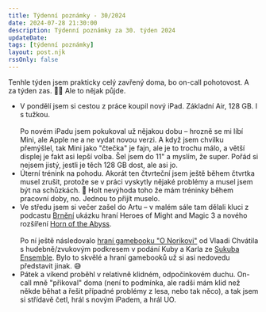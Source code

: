 ```yaml
---
title: Týdenní poznámky - 30/2024
date: 2024-07-28 21:30:00
description: Týdenní poznámky za 30. týden 2024
updateDate:
tags: [týdenní poznámky]
layout: post.njk
rssOnly: false
---
```

Tenhle týden jsem prakticky celý zavřený doma, bo on-call pohotovost. A za týden zas. 🤦‍♂️ Ale to nějak půjde.
- V pondělí jsem si cestou z práce koupil nový iPad. Základní Air, 128 GB. I s tužkou.<br><br>
Po novém iPadu jsem pokukoval už nějakou dobu – hrozně se mi líbí Mini, ale Apple ne a ne vydat novou verzi. A když jsem chvilku přemýšlel, tak Mini jako "čtečka" je fajn, ale je to trochu málo, a větší displej je fakt asi lepší volba. Šel jsem do 11" a myslím, že super. Pořád si nejsem jistý, jestli je těch 128 GB dost, ale asi jo. 
- Úterní trénink na pohodu. Akorát ten čtvrteční jsem ještě během čtvrtka musel zrušit, protože se v práci vyskytly nějaké problémy a musel jsem být na schůzkách. 🫤 Holt nevýhoda toho že mám tréninky během pracovní doby, no. Jednou to přijít muselo.
- Ve středu jsem si večer zašel do Artu – v malém sále tam dělali kluci z podcastu [Brnění](https://brneniherniporad.podbean.com/) ukázku hraní Heroes of Might and Magic 3 a nového rozšíření [Horn of the Abyss](https://heroes3wog.net/most-important-heroes-3-mods-of-2022/).<br><br>
Po ní ještě následovalo [hraní gamebooku "O Norikovi"](https://youtu.be/0gkWkJhC4Pw?si=i3cYnOQt9ZU4uuGZ) od Vlaadi Chvátila s hudebně/zvukovým podkresem v podání Kuby a Karla ze [Sukuba Ensemble](https://sukubaensemble.cz/). Bylo to skvělé a hraní gamebooků už si asi nedovedu představit jinak. 😅
- Pátek a víkend proběhl v relativně klidném, odpočinkovém duchu. On-call mně "přikoval" doma (není to podmínka, ale radši mám klid než někde běhat a řešit případné problémy z lesa, nebo tak něco), a tak jsem si střídavě četl, hrál s novým iPadem, a hrál UO. 
